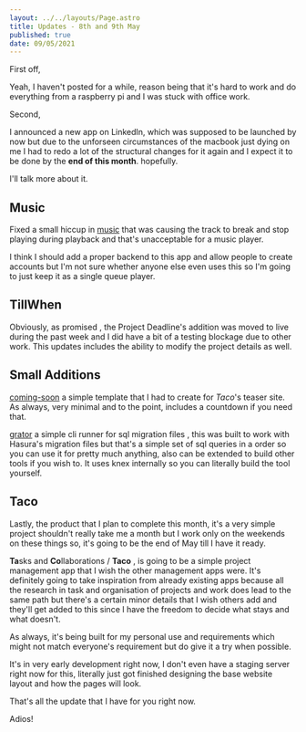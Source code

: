 ```yaml
---
layout: ../../layouts/Page.astro
title: Updates - 8th and 9th May
published: true
date: 09/05/2021
---
```


First off,

Yeah, I haven't posted for a while, reason being that it's hard to work and do everything from a raspberry pi and I was stuck with office work.

Second,

I announced a new app on LinkedIn, which was supposed to be launched by now but due to the unforseen circumstances of the macbook just dying on me I had to redo a lot of the structural changes for it again and I expect it to be done by the **end of this month**. hopefully.

I'll talk more about it.

## Music

Fixed a small hiccup in [music](https://music.reaper.im) that was causing the track to break and stop playing during playback and that's unacceptable for a music player.

I think I should add a proper backend to this app and allow people to create accounts but I'm not sure whether anyone else even uses this so I'm going to just keep it as a single queue player.

## TillWhen

Obviously, as promised , the Project Deadline's addition was moved to live during the past week and I did have a bit of a testing blockage due to other work. This updates includes the ability to modify the project details as well.

## Small Additions

[coming-soon](https://github.com/barelyhuman/coming-soon) a simple template that I had to create for _Taco_'s teaser site. As always, very minimal and to the point, includes a countdown if you need that.

[grator](https://github.com/barelyhuman/grator) a simple cli runner for sql migration files , this was built to work with Hasura's migration files but that's a simple set of sql queries in a order so you can use it for pretty much anything, also can be extended to build other tools if you wish to. It uses knex internally so you can literally build the tool yourself.

## Taco

Lastly, the product that I plan to complete this month, it's a very simple project shouldn't really take me a month but I work only on the weekends on these things so, it's going to be the end of May till I have it ready.

**Ta**sks and **Co**llaborations / **Taco** , is going to be a simple project management app that I wish the other management apps were. It's definitely going to take inspiration from already existing apps because all the research in task and organisation of projects and work does lead to the same path but there's a certain minor details that I wish others add and they'll get added to this since I have the freedom to decide what stays and what doesn't.

As always, it's being built for my personal use and requirements which might not match everyone's requirement but do give it a try when possible.

It's in very early development right now, I don't even have a staging server right now for this, literally just got finished designing the base website layout and how the pages will look.

That's all the update that I have for you right now.

Adios!
